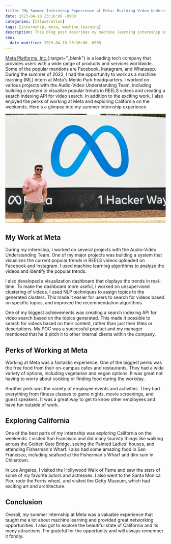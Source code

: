 ```yaml
---
title: "My Summer Internship Experience at Meta: Building Video Understanding Systems and Exploring California (Summer 2022)"
date: 2023-04-18 23:16:00 -0500
categories: [Illustration]
tags: [internship, meta, machine_learning]
description: This blog post describes my machine learning internship experience at Meta, the perks of working at Meta, including free food and employee events, and the opportunity to explore California on the weekends.
seo:
  date_modified: 2023-04-18 23:20:00 -0500
---
```


[Meta Platforms, Inc.](https://en.wikipedia.org/wiki/Meta_Platforms){:target="_blank"} is a leading tech company that provides users with a wide range of products and services worldwide. Some of the popular mentions are Facebook, Instagram, and Whatsapp. During the summer of 2022, I had the opportunity to work as a machine learning (ML) intern at Meta's Menlo Park headquarters. I worked on various projects with the Audio-Video Understanding Team, including building a system to visualize popular trends in REELS videos and creating a search indexing API for video search. In addition to the exciting work, I also enjoyed the perks of working at Meta and exploring California on the weekends. Here's a glimpse into my summer internship experience.

![Menlo Park, CA](https://raw.githubusercontent.com/asheeshcric/blog/master/assets/img/posts/hacker_way.jpeg)


## My Work at Meta
During my internship, I worked on several projects with the Audio-Video Understanding Team. One of my major projects was building a system that visualizes the current popular trends in REELS videos uploaded on Facebook and Instagram. I used machine learning algorithms to analyze the videos and identify the popular trends.

I also developed a visualization dashboard that displays the trends in real-time. To make the dashboard more useful, I worked on unsupervised clustering of videos. I used NLP techniques to assign topics to the generated clusters. This made it easier for users to search for videos based on specific topics, and improved the recommendation algorithms.

One of my biggest achievements was creating a search indexing API for video search based on the topics generated. This made it possible to search for videos based on their content, rather than just their titles or descriptions. My POC was a successful product and my manager mentioned that he'd pitch it to other internal clients within the company.


## Perks of Working at Meta
Working at Meta was a fantastic experience. One of the biggest perks was the free food from their on-campus cafes and restaurants. They had a wide variety of options, including vegetarian and vegan options. It was great not having to worry about cooking or finding food during the workday.

Another perk was the variety of employee events and activities. They had everything from fitness classes to game nights, movie screenings, and guest speakers. It was a great way to get to know other employees and have fun outside of work.


## Exploring California
One of the best parts of my internship was exploring California on the weekends. I visited San Francisco and did many touristy things like walking across the Golden Gate Bridge, seeing the Painted Ladies' houses, and attending Fisherman's Wharf. I also had some amazing food in San Francisco, including seafood at the Fisherman's Wharf and dim sum in Chinatown.

In Los Angeles, I visited the Hollywood Walk of Fame and saw the stars of some of my favorite actors and actresses. I also went to the Santa Monica Pier, rode the Ferris wheel, and visited the Getty Museum, which had exciting art and architecture.


## Conclusion
Overall, my summer internship at Meta was a valuable experience that taught me a lot about machine learning and provided great networking opportunities. I also got to explore the beautiful state of California and its many attractions. I'm grateful for the opportunity and will always remember it fondly.




